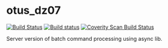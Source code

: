 # otus_dz07
[![Build Status](https://travis-ci.com/AlexeyYa/otus_dz07.svg?branch=master)](https://travis-ci.com/AlexeyYa/otus_dz07)
[![Build status](https://ci.appveyor.com/api/projects/status/hwb2num7asby8xpj?svg=true)](https://ci.appveyor.com/project/AlexeyYa/otus-dz07)
<a href="https://scan.coverity.com/projects/alexeyya-otus_dz07">
  <img alt="Coverity Scan Build Status"
       src="https://scan.coverity.com/projects/20660/badge.svg"/>
</a>

Server version of batch command processing using async lib.